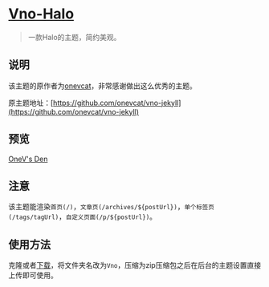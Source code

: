 <h1><a href="#" target="_blank">Vno-Halo</a></h1>

> 一款Halo的主题，简约美观。

## 说明

该主题的原作者为[onevcat](https://github.com/onevcat)，非常感谢做出这么优秀的主题。

原主题地址：[https://github.com/onevcat/vno-jekyll](https://github.com/onevcat/vno-jekyll)

## 预览

[OneV's Den](https://onevcat.com/)

## 注意

该主题能渲染`首页(/)`，`文章页(/archives/${postUrl})`，`单个标签页(/tags/tagUrl)`，`自定义页面(/p/${postUrl})`。

## 使用方法

克隆或者[下载](https://github.com/ruibaby/vno-halo/releases)，将文件夹名改为`Vno`，压缩为zip压缩包之后在后台的主题设置直接上传即可使用。

